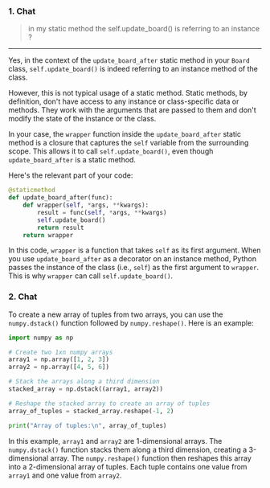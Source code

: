 ### 1. Chat 

> in my static method the self.update_board() is referring to an instance ?

---

Yes, in the context of the `update_board_after` static method in your `Board` class, `self.update_board()` is indeed referring to an instance method of the class. 

However, this is not typical usage of a static method. Static methods, by definition, don't have access to any instance or class-specific data or methods. They work with the arguments that are passed to them and don't modify the state of the instance or the class.

In your case, the `wrapper` function inside the `update_board_after` static method is a closure that captures the `self` variable from the surrounding scope. This allows it to call `self.update_board()`, even though `update_board_after` is a static method.

Here's the relevant part of your code:

```python
@staticmethod
def update_board_after(func):
    def wrapper(self, *args, **kwargs):
        result = func(self, *args, **kwargs)
        self.update_board()
        return result
    return wrapper
```

In this code, `wrapper` is a function that takes `self` as its first argument. When you use `update_board_after` as a decorator on an instance method, Python passes the instance of the class (i.e., `self`) as the first argument to `wrapper`. This is why `wrapper` can call `self.update_board()`.


### 2. Chat

To create a new array of tuples from two arrays, you can use the `numpy.dstack()` function followed by `numpy.reshape()`. Here is an example:

```python
import numpy as np

# Create two 1xn numpy arrays
array1 = np.array([1, 2, 3])
array2 = np.array([4, 5, 6])

# Stack the arrays along a third dimension
stacked_array = np.dstack((array1, array2))

# Reshape the stacked array to create an array of tuples
array_of_tuples = stacked_array.reshape(-1, 2)

print("Array of tuples:\n", array_of_tuples)
```

In this example, `array1` and `array2` are 1-dimensional arrays. The `numpy.dstack()` function stacks them along a third dimension, creating a 3-dimensional array. The `numpy.reshape()` function then reshapes this array into a 2-dimensional array of tuples. Each tuple contains one value from `array1` and one value from `array2`.